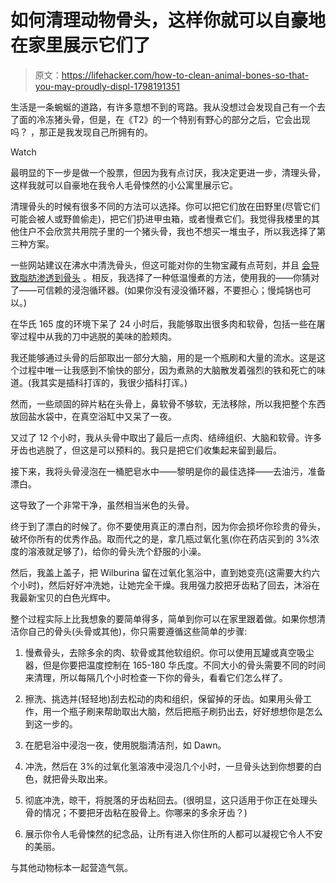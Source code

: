 # 如何清理动物骨头，这样你就可以自豪地在家里展示它们了

> 原文：<https://lifehacker.com/how-to-clean-animal-bones-so-that-you-may-proudly-displ-1798191351>

生活是一条蜿蜒的道路，有许多意想不到的弯路。我从没想过会发现自己有一个去了面的冷冻猪头骨，但是，在《T2》的一个特别有野心的部分之后，它会出现吗？ ，那正是我发现自己所拥有的。

Watch

最明显的下一步是做一个股票，但因为我有点讨厌，我决定更进一步，清理头骨，这样我就可以自豪地在我令人毛骨悚然的小公寓里展示它。

清理骨头的时候有很多不同的方法可以选择。你可以把它们放在田野里(尽管它们可能会被人或野兽偷走)，把它们扔进甲虫箱，或者慢煮它们。我觉得我楼里的其他住户不会欣赏共用院子里的一个猪头骨，我也不想买一堆虫子，所以我选择了第三种方案。

一些网站建议在沸水中清洗骨头，但这可能对你的生物宝藏有点苛刻，并且 [会导致脂肪渗透到骨头](http://www.jakes-bones.com/p/how-to-clean-animal-bones.html#hotwater) 。相反，我选择了一种低温慢煮的方法，使用我的——你猜对了——可信赖的浸泡循环器。(如果你没有浸没循环器，不要担心；慢炖锅也可以。)

在华氏 165 度的环境下呆了 24 小时后，我能够取出很多肉和软骨，包括一些在屠宰过程中从我的刀中逃脱的美味的脸颊肉。

我还能够通过头骨的后部取出一部分大脑，用的是一个瓶刷和大量的流水。这是这个过程中唯一让我感到不愉快的部分，因为煮熟的大脑散发着强烈的铁和死亡的味道。(我其实是插科打诨的，我很少插科打诨。)

然而，一些顽固的碎片粘在头骨上，鼻软骨不够软，无法移除，所以我把整个东西放回盐水袋中，在真空浴缸中又呆了一夜。

又过了 12 个小时，我从头骨中取出了最后一点肉、结缔组织、大脑和软骨。许多牙齿也逃脱了，但这是可以预料的。我只是把它们收集起来留到最后。

接下来，我将头骨浸泡在一桶肥皂水中——黎明是你的最佳选择——去油污，准备漂白。

这导致了一个非常干净，虽然相当米色的头骨。

终于到了漂白的时候了。你不要使用真正的漂白剂，因为你会损坏你珍贵的骨头，破坏你所有的优秀作品。取而代之的是，拿几瓶过氧化氢(你在药店买到的 3%浓度的溶液就足够了)，给你的骨头洗个舒服的小澡。

然后，我盖上盖子，把 Wilburina 留在过氧化氢浴中，直到她变亮(这需要大约六个小时)，然后好好冲洗她，让她完全干燥。我用强力胶把牙齿粘了回去，沐浴在我最新宝贝的白色光辉中。

整个过程实际上比我想象的要简单得多，简单到你可以在家里跟着做。如果你想清洁你自己的骨头(头骨或其他)，你只需要遵循这些简单的步骤:

1.  慢煮骨头，去除多余的肉、软骨或其他软组织。你可以使用瓦罐或真空吸尘器，但是你要把温度控制在 165-180 华氏度。不同大小的骨头需要不同的时间来清理，所以每隔几个小时检查一下你的骨头，看看它们怎么样了。
2.  擦洗、挑选并(轻轻地)刮去松动的肉和组织，保留掉的牙齿。如果用头骨工作，用一个瓶子刷来帮助取出大脑，然后把瓶子刷扔出去，好好想想你是怎么到这一步的。
3.  在肥皂浴中浸泡一夜，使用脱脂清洁剂，如 Dawn。
4.  冲洗，然后在 3%的过氧化氢溶液中浸泡几个小时，一旦骨头达到你想要的白色，就把骨头取出来。
5.  彻底冲洗，晾干，将脱落的牙齿粘回去。(很明显，这只适用于你正在处理头骨的情况；不要把牙齿粘在股骨上。你哪来的多余牙齿？)

6.  展示你令人毛骨悚然的纪念品，让所有进入你住所的人都可以凝视它令人不安的美丽。

与其他动物标本一起营造气氛。